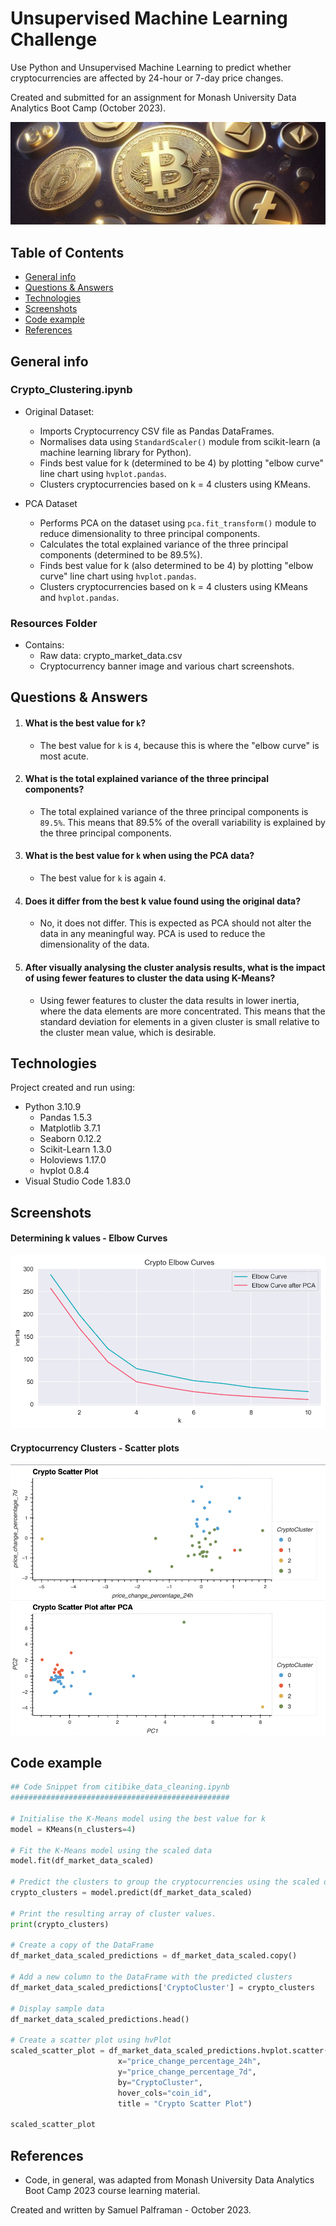 # Unsupervised Machine Learning Challenge
Use Python and Unsupervised Machine Learning to predict whether cryptocurrencies are affected by 24-hour or 7-day price changes.

Created and submitted for an assignment for Monash University Data Analytics Boot Camp (October 2023).

![crypto](Resources/crypto.jpg)

## Table of Contents

- [General info](#general-info)
- [Questions & Answers](#questions-&-answers)
- [Technologies](#technologies)
- [Screenshots](#screenshots)
- [Code example](#code-example)
- [References](#references)

## General info

### Crypto_Clustering.ipynb

- Original Dataset:
  - Imports Cryptocurrency CSV file as Pandas DataFrames.
  - Normalises data using `StandardScaler()` module from scikit-learn (a machine learning library for Python).
  - Finds best value for k (determined to be 4) by plotting "elbow curve" line chart using `hvplot.pandas`.
  - Clusters cryptocurrencies based on k = 4 clusters using KMeans.

- PCA Dataset
  - Performs PCA on the dataset using `pca.fit_transform()` module to reduce dimensionality to three principal components.
  - Calculates the total explained variance of the three principal components (determined to be 89.5%).
  - Finds best value for k (also determined to be 4) by plotting "elbow curve" line chart using `hvplot.pandas`.
  - Clusters cryptocurrencies based on k = 4 clusters using KMeans and `hvplot.pandas`.

### Resources Folder

- Contains: 
  - Raw data: crypto_market_data.csv
  - Cryptocurrency banner image and various chart screenshots.

## Questions & Answers

1. #### What is the best value for `k`?

   - The best value for `k` is `4`, because this is where the "elbow curve" is most acute.

2. #### What is the total explained variance of the three principal components?

   - The total explained variance of the three principal components is `89.5%`. This means that 89.5% of the overall variability is explained by the three principal components.

3. #### What is the best value for `k` when using the PCA data?

   - The best value for `k` is again `4`.

4. #### Does it differ from the best k value found using the original data?

   - No, it does not differ. This is expected as PCA should not alter the data in any meaningful way. PCA is used to reduce the dimensionality of the data.

5. #### After visually analysing the cluster analysis results, what is the impact of using fewer features to cluster the data using K-Means?

   - Using fewer features to cluster the data results in lower inertia, where the data elements are more concentrated. This means that the standard deviation for elements in a given cluster is small relative to the cluster mean value, which is desirable.

## Technologies

Project created and run using:

- Python 3.10.9
  - Pandas 1.5.3
  - Matplotlib 3.7.1
  - Seaborn 0.12.2
  - Scikit-Learn 1.3.0
  - Holoviews 1.17.0
  - hvplot 0.8.4
- Visual Studio Code 1.83.0


## Screenshots

#### Determining k values - Elbow Curves

![elbow_curves](Resources/elbow_curves.png)

#### Cryptocurrency Clusters - Scatter plots

![clusters](Resources/clusters.png)

## Code example

```python
## Code Snippet from citibike_data_cleaning.ipynb
#################################################

# Initialise the K-Means model using the best value for k
model = KMeans(n_clusters=4)

# Fit the K-Means model using the scaled data
model.fit(df_market_data_scaled)

# Predict the clusters to group the cryptocurrencies using the scaled data
crypto_clusters = model.predict(df_market_data_scaled)

# Print the resulting array of cluster values.
print(crypto_clusters)

# Create a copy of the DataFrame
df_market_data_scaled_predictions = df_market_data_scaled.copy()

# Add a new column to the DataFrame with the predicted clusters
df_market_data_scaled_predictions['CryptoCluster'] = crypto_clusters

# Display sample data
df_market_data_scaled_predictions.head()

# Create a scatter plot using hvPlot
scaled_scatter_plot = df_market_data_scaled_predictions.hvplot.scatter(
                        x="price_change_percentage_24h",
                        y="price_change_percentage_7d",
                        by="CryptoCluster",
                        hover_cols="coin_id",
                        title = "Crypto Scatter Plot")

scaled_scatter_plot
```

## References

- Code, in general, was adapted from Monash University Data Analytics Boot Camp 2023 course learning material.

Created and written by Samuel Palframan - October 2023.
